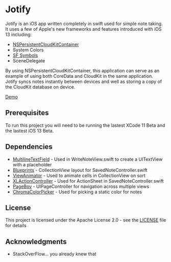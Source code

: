 # Jotify

Jotify is an iOS app written completely in swift used for simple note taking. It uses a few of Apple's new frameworks and features introduced with iOS 13 including:
- [NSPersistentCloudKitContainer](https://developer.apple.com/documentation/coredata/nspersistentcloudkitcontainer)
- System Colors 
- [SF Symbols](https://developer.apple.com/design/human-interface-guidelines/sf-symbols/overview/)
- SceneDelegate

By using NSPersistentCloudKitContainer, this application can serve as an example of using both CoreData and CloudKit in the same application. Jotify syncs notes instantly between devices and well as storing a copy of the CloudKit database on device.

[Demo](https://imgur.com/ninS69q)

## Prerequisites

To run this project you will need to be running the lastest XCode 11 Beta and the lastest iOS 13 Beta. 

## Dependencies

- [MultilineTextField](https://github.com/rlaguilar/MultilineTextField) - Used in WriteNoteView.swift to create a UITextView with a placeholder
- [Blueprints](https://github.com/zenangst/Blueprints) - CollectionView layout for SavedNoteController.swift
- [ViewAnimator](https://github.com/marcosgriselli/ViewAnimator) - Used to animate cells in CollectionView on sort
- [XLActionController](https://github.com/xmartlabs/XLActionController) - Used for ActionSheet in SavedNoteController.swift
- [PageBoy](https://github.com/uias/Pageboy) - UIPageController for navigation across multiple views
- [ChromaColorPicker](https://github.com/joncardasis/ChromaColorPicker) - Used for picking a static color for notes

## License

This project is licensed under the Apache License 2.0 - see the [LICENSE](LICENSE) file for details

## Acknowledgments

* StackOverFlow... you already knew that
